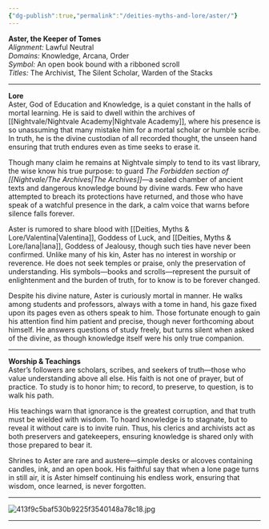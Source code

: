```yaml
---
{"dg-publish":true,"permalink":"/deities-myths-and-lore/aster/"}
---
```



**Aster, the Keeper of Tomes**  
_Alignment:_ Lawful Neutral  
_Domains:_ Knowledge, Arcana, Order  
_Symbol:_ An open book bound with a ribboned scroll  
_Titles:_ The Archivist, The Silent Scholar, Warden of the Stacks

---

**Lore**  
Aster, God of Education and Knowledge, is a quiet constant in the halls of mortal learning. He is said to dwell within the archives of [[Nightvale/Nightvale Academy\|Nightvale Academy]], where his presence is so unassuming that many mistake him for a mortal scholar or humble scribe. In truth, he is the divine custodian of all recorded thought, the unseen hand ensuring that truth endures even as time seeks to erase it.

Though many claim he remains at Nightvale simply to tend to its vast library, the wise know his true purpose: to guard _The Forbidden section of [[Nightvale/The Archives\|The Archives]]_—a sealed chamber of ancient texts and dangerous knowledge bound by divine wards. Few who have attempted to breach its protections have returned, and those who have speak of a watchful presence in the dark, a calm voice that warns before silence falls forever.

Aster is rumored to share blood with [[Deities, Myths & Lore/Valentina\|Valentina]], Goddess of Luck, and [[Deities, Myths & Lore/Iana\|Iana]], Goddess of Jealousy, though such ties have never been confirmed. Unlike many of his kin, Aster has no interest in worship or reverence. He does not seek temples or praise, only the preservation of understanding. His symbols—books and scrolls—represent the pursuit of enlightenment and the burden of truth, for to know is to be forever changed.

Despite his divine nature, Aster is curiously mortal in manner. He walks among students and professors, always with a tome in hand, his gaze fixed upon its pages even as others speak to him. Those fortunate enough to gain his attention find him patient and precise, though never forthcoming about himself. He answers questions of study freely, but turns silent when asked of the divine, as though knowledge itself were his only true companion.

---

**Worship & Teachings**  
Aster’s followers are scholars, scribes, and seekers of truth—those who value understanding above all else. His faith is not one of prayer, but of practice. To study is to honor him; to record, to preserve, to question, is to walk his path.

His teachings warn that ignorance is the greatest corruption, and that truth must be wielded with wisdom. To hoard knowledge is to stagnate, but to reveal it without care is to invite ruin. Thus, his clerics and archivists act as both preservers and gatekeepers, ensuring knowledge is shared only with those prepared to bear it.

Shrines to Aster are rare and austere—simple desks or alcoves containing candles, ink, and an open book. His faithful say that when a lone page turns in still air, it is Aster himself continuing his endless work, ensuring that wisdom, once learned, is never forgotten.

---

![413f9c5baf530b9225f3540148a78c18.jpg](/img/user/Images/413f9c5baf530b9225f3540148a78c18.jpg)

---
